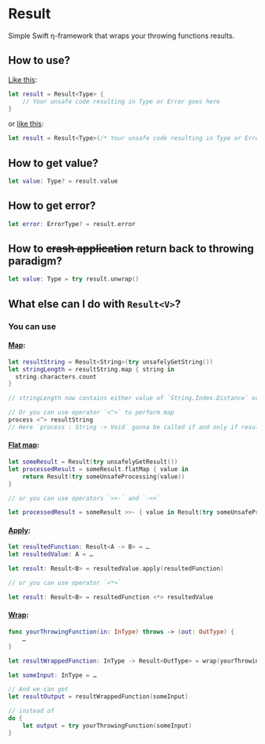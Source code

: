 # Result

Simple Swift η-framework that wraps your throwing functions results.

## How to use?

[Like this](https://rawgit.com/Skogetroll/Result/master/docs/Enums/Result.html#/s:FO6Result6ResultcurFMGS0_q__FT6unsafeFzT_q__GS0_q__):

~~~swift
let result = Result<Type> {
    // Your unsafe code resulting in Type or Error goes here
}
~~~

or [like this](https://rawgit.com/Skogetroll/Result/master/docs/Enums/Result.html#/s:FO6Result6ResultcurFMGS0_q__FKzT_q_GS0_q__):

~~~swift
let result = Result<Type>(/* Your unsafe code resulting in Type or Error goes here */)
~~~

## How to get value?

~~~swift
let value: Type? = result.value
~~~

## How to get error?

~~~swift
let error: ErrorType? = result.error
~~~

## How to ~~crash application~~ return back to throwing paradigm?

~~~swift
let value: Type = try result.unwrap()
~~~

## What else can I do with `Result<V>`?

### You can use

#### [Map](https://rawgit.com/Skogetroll/Result/master/docs/Enums/Result.html#/s:FO6Result6Result3mapu__rFGS0_q__FFq_qd__GS0_qd___):

~~~swift
let resultString = Result<String>(try unsafelyGetString())
let stringLength = resultString.map { string in
  string.characters.count
}

// stringLength now contains either value of `String.Index.Distance` or error wrapped in Result<Distance>

// Or you can use operator `<^>` to perform map
process <^> resultString
// Here `process : String -> Void` gonna be called if and only if resultString resulted successfully
~~~

#### [Flat map](https://rawgit.com/Skogetroll/Result/master/docs/Enums/Result.html#/s:FO6Result6Result7flatMapu__rFGS0_q__FFq_GS0_qd___GS0_qd___):

~~~swift
let someResult = Result(try unsafelyGetResult())
let processedResult = someResult.flatMap { value in
	return Result(try someUnsafeProcessing(value))
}

// or you can use operators `>>-` and `-<<`

let processedResult = someResult >>- { value in Result(try someUnsafeProcessing(value)) }
~~~

#### [Apply](https://rawgit.com/Skogetroll/Result/master/docs/Enums/Result.html#/s:FO6Result6Result5applyu__rFGS0_q__FGS0_Fq_qd___GS0_qd___):

~~~swift
let resultedFunction: Result<A -> B> = …
let resultedValue: A = …

let result: Result<B> = resultedValue.apply(resultedFunction)

// or you can use operator `<*>`

let result: Result<B> = resultedFunction <*> resultedValue
~~~

#### [Wrap](https://rawgit.com/Skogetroll/Result/master/docs/Enums/Result.html#/s:ZFO6Result6Result4wrapu__rFMGS0_q__FFzqd__q_Fqd__GS0_q__):

~~~swift
func yourThrowingFunction(in: InType) throws -> (out: OutType) {
	…
}

let resultWrappedFunction: InType -> Result<OutType> = wrap(yourThrowingFunction)

let someInput: InType = …

// And we can get
let resultOutput = resultWrappedFunction(someInput)

// instead of
do {
	let output = try yourThrowingFunction(someInput)
}
~~~
